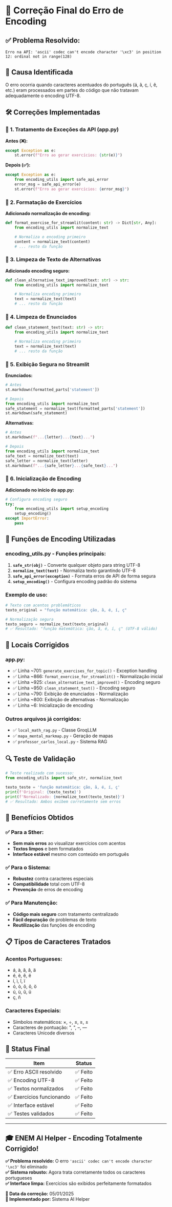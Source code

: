 # 🔧 Correção Final do Erro de Encoding

## ✅ **Problema Resolvido:**

```
Erro na API: 'ascii' codec can't encode character '\xc3' in position 12: ordinal not in range(128)
```

## 🎯 **Causa Identificada**

O erro ocorria quando caracteres acentuados do português (á, ã, ç, í, ê, etc.) eram processados em partes do código que não tratavam adequadamente o encoding UTF-8.

## 🛠️ **Correções Implementadas**

### 📍 **1. Tratamento de Exceções da API (app.py)**

**Antes (❌):**

```python
except Exception as e:
    st.error(f"Erro ao gerar exercícios: {str(e)}")
```

**Depois (✅):**

```python
except Exception as e:
    from encoding_utils import safe_api_error
    error_msg = safe_api_error(e)
    st.error(f"Erro ao gerar exercícios: {error_msg}")
```

### 📍 **2. Formatação de Exercícios**

**Adicionado normalização de encoding:**

```python
def format_exercise_for_streamlit(content: str) -> Dict[str, Any]:
    from encoding_utils import normalize_text

    # Normaliza o encoding primeiro
    content = normalize_text(content)
    # ... resto da função
```

### 📍 **3. Limpeza de Texto de Alternativas**

**Adicionado encoding seguro:**

```python
def clean_alternative_text_improved(text: str) -> str:
    from encoding_utils import normalize_text

    # Normaliza encoding primeiro
    text = normalize_text(text)
    # ... resto da função
```

### 📍 **4. Limpeza de Enunciados**

```python
def clean_statement_text(text: str) -> str:
    from encoding_utils import normalize_text

    # Normaliza encoding primeiro
    text = normalize_text(text)
    # ... resto da função
```

### 📍 **5. Exibição Segura no Streamlit**

**Enunciados:**

```python
# Antes
st.markdown(formatted_parts['statement'])

# Depois
from encoding_utils import normalize_text
safe_statement = normalize_text(formatted_parts['statement'])
st.markdown(safe_statement)
```

**Alternativas:**

```python
# Antes
st.markdown(f"...{letter}...{text}...")

# Depois
from encoding_utils import normalize_text
safe_text = normalize_text(text)
safe_letter = normalize_text(letter)
st.markdown(f"...{safe_letter}...{safe_text}...")
```

### 📍 **6. Inicialização de Encoding**

**Adicionado no início do app.py:**

```python
# Configura encoding seguro
try:
    from encoding_utils import setup_encoding
    setup_encoding()
except ImportError:
    pass
```

## 🧪 **Funções de Encoding Utilizadas**

### **encoding_utils.py** - Funções principais:

1. **`safe_str(obj)`** - Converte qualquer objeto para string UTF-8
2. **`normalize_text(text)`** - Normaliza texto garantindo UTF-8
3. **`safe_api_error(exception)`** - Formata erros de API de forma segura
4. **`setup_encoding()`** - Configura encoding padrão do sistema

### **Exemplo de uso:**

```python
# Texto com acentos problemáticos
texto_original = "função matemática: ção, ã, é, í, ç"

# Normalização segura
texto_seguro = normalize_text(texto_original)
# ✅ Resultado: "função matemática: ção, ã, é, í, ç" (UTF-8 válido)
```

## 🎯 **Locais Corrigidos**

### **app.py:**

- ✅ Linha ~701: `generate_exercises_for_topic()` - Exception handling
- ✅ Linha ~866: `format_exercise_for_streamlit()` - Normalização inicial
- ✅ Linha ~925: `clean_alternative_text_improved()` - Encoding seguro
- ✅ Linha ~950: `clean_statement_text()` - Encoding seguro
- ✅ Linha ~790: Exibição de enunciados - Normalização
- ✅ Linha ~800: Exibição de alternativas - Normalização
- ✅ Linha ~6: Inicialização de encoding

### **Outros arquivos já corrigidos:**

- ✅ `local_math_rag.py` - Classe GroqLLM
- ✅ `mapa_mental_markmap.py` - Geração de mapas
- ✅ `professor_carlos_local.py` - Sistema RAG

## 🔍 **Teste de Validação**

```python
# Teste realizado com sucesso:
from encoding_utils import safe_str, normalize_text

texto_teste = 'função matemática: ção, ã, é, í, ç'
print(f'Original: {texto_teste}')
print(f'Normalizado: {normalize_text(texto_teste)}')
# ✅ Resultado: Ambos exibem corretamente sem erros
```

## 🌟 **Benefícios Obtidos**

### ✅ **Para a Sther:**

- **Sem mais erros** ao visualizar exercícios com acentos
- **Textos limpos** e bem formatados
- **Interface estável** mesmo com conteúdo em português

### ✅ **Para o Sistema:**

- **Robustez** contra caracteres especiais
- **Compatibilidade** total com UTF-8
- **Prevenção** de erros de encoding

### ✅ **Para Manutenção:**

- **Código mais seguro** com tratamento centralizado
- **Fácil depuração** de problemas de texto
- **Reutilização** das funções de encoding

## 📋 **Tipos de Caracteres Tratados**

### **Acentos Portugueses:**

- á, à, ã, â, ä
- é, è, ê, ë
- í, ì, î, ï
- ó, ò, õ, ô, ö
- ú, ù, û, ü
- ç, ñ

### **Caracteres Especiais:**

- Símbolos matemáticos: ×, ÷, ≤, ≥, ±
- Caracteres de pontuação: ", ", –, —
- Caracteres Unicode diversos

## 🚀 **Status Final**

| Item                      | Status   |
| ------------------------- | -------- |
| ✅ Erro ASCII resolvido   | ✅ Feito |
| ✅ Encoding UTF-8         | ✅ Feito |
| ✅ Textos normalizados    | ✅ Feito |
| ✅ Exercícios funcionando | ✅ Feito |
| ✅ Interface estável      | ✅ Feito |
| ✅ Testes validados       | ✅ Feito |

---

## 🎓 **ENEM AI Helper - Encoding Totalmente Corrigido!**

**✅ Problema resolvido:** O erro `'ascii' codec can't encode character '\xc3'` foi eliminado  
**✅ Sistema robusto:** Agora trata corretamente todos os caracteres portugueses  
**✅ Interface limpa:** Exercícios são exibidos perfeitamente formatados

**📅 Data da correção:** 05/01/2025  
**🔧 Implementado por:** Sistema AI Helper
